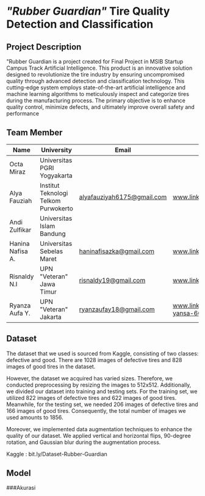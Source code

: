 # *"Rubber Guardian"* Tire Quality Detection and Classification

## Project Description ##

"Rubber Guardian is a project created for Final Project in MSIB Startup Campus Track Artificial Intelligence. This product is an innovative solution designed to revolutionize the tire industry by ensuring uncompromised quality through advanced detection and classification technology. This cutting-edge system employs state-of-the-art artificial intelligence and machine learning algorithms to meticulously inspect and categorize tires during the manufacturing process. The primary objective is to enhance quality control, minimize defects, and ultimately improve overall safety and performance

## Team Member
|      Name       |    University                      |    Email                  |    LinkedIn                        |    Role    |
|    --           |    --                              |    --                     |   --                               |    --      |
|Octa Miraz       |Universitas PGRI Yogyakarta         |                           |                                    |Leader      |
|Alya Fauziah     |Institut Teknologi Telkom Purwokerto|alyafauziyah6175@gmail.com |www.linkedin.com/in/alyafauziyah/|Member      |
|Andi Zulfikar    |Universitas Islam Bandung           |                           |                                     |Member     |
|Hanina Nafisa A. |Universitas Sebelas Maret           |haninafisazka@gmail.com    |www.linkedin.com/in/haninanafisaazka/|Member     |
|Risnaldy N.I     |UPN "Veteran" Jawa Timur            |risnaldy19@gmail.com       |www.linkedin.com/in/risnaldynovendra/|Member     |
|Ryanza Aufa Y.   |UPN "Veteran" Jakarta               | ryanzaufay18@gmail.com    |www.linkedin.com/in/ryanza-aufa-yansa-669b0a221/|Member    |

## Dataset
The dataset that we used is sourced from Kaggle, consisting of two classes: defective and good. There are 1028 images of defective tires and 828 images of good tires in the dataset.

However, the dataset we acquired has varied sizes. Therefore, we conducted preprocessing by resizing the images to 512x512. Additionally, we divided our dataset into training and testing sets. For the training set, we utilized 822 images of defective tires and 622 images of good tires. Meanwhile, for the testing set, we needed 206 images of defective tires and 166 images of good tires. Consequently, the total number of images we used amounts to 1856.

Moreover, we implemented data augmentation techniques to enhance the quality of our dataset. We applied vertical and horizontal flips, 90-degree rotation, and Gaussian blur during the augmentation process.

Kaggle : bit.ly/Dataset-Rubber-Guardian

## Model

###Akurasi

